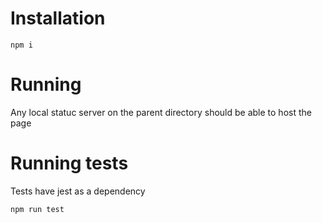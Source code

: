 # Installation

```
npm i
```

# Running

Any local statuc server on the parent directory should be able to host the page


# Running tests

Tests have jest as a dependency

```
npm run test
```
